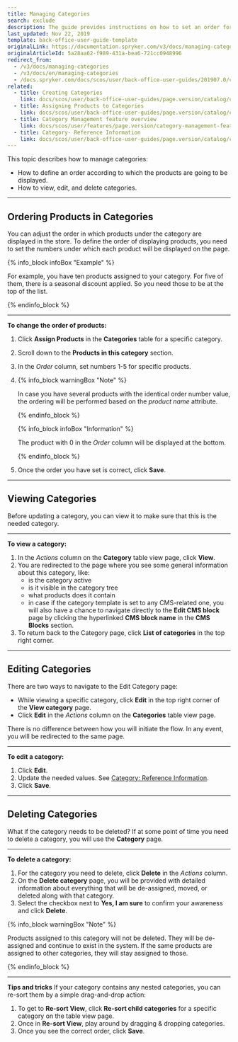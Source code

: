 ```yaml
---
title: Managing Categories
search: exclude
description: The guide provides instructions on how to set an order for products in categories, as well as view, update and delete categories.
last_updated: Nov 22, 2019
template: back-office-user-guide-template
originalLink: https://documentation.spryker.com/v3/docs/managing-categories
originalArticleId: 5a28aa62-f989-431a-bea6-721cc0948996
redirect_from:
  - /v3/docs/managing-categories
  - /v3/docs/en/managing-categories
  - /docs.spryker.com/docs/scos/user/back-office-user-guides/201907.0/catalog/category/managing-categories.html
related:
  - title: Creating Categories
    link: docs/scos/user/back-office-user-guides/page.version/catalog/category/creating-categories.html
  - title: Assigning Products to Categories
    link: docs/scos/user/back-office-user-guides/page.version/catalog/category/assigning-products-to-categories.html
  - title: Category Management feature overview
    link: docs/scos/user/features/page.version/category-management-feature-overview.html
  - title: Category- Reference Information
    link: docs/scos/user/back-office-user-guides/page.version/catalog/category/references/category-reference-information.html
---
```


This topic describes how to manage categories:
* How to define an order according to which the products are going to be displayed.
* How to view, edit, and delete categories.
***
## Ordering Products in Categories
You can adjust the order in which products under the category are displayed in the store.
To define the order of displaying products, you need to set the numbers under which each product will be displayed on the page.

{% info_block infoBox "Example" %}

For example, you have ten products assigned to your category. For five of them, there is a seasonal discount applied. So you need those to be at the top of the list.

{% endinfo_block %}
***
**To change the order of products:**
1. Click **Assign Products** in the **Categories** table for a specific category.
2. Scroll down to the **Products in this category** section.
3. In the _Order_ column, set numbers 1-5 for specific products.
4.
    {% info_block warningBox "Note" %}

    In case you have several products with the identical order number value, the ordering will be performed based on the _product name_ attribute.

    {% endinfo_block %}

    {% info_block infoBox "Information" %}

    The product with 0 in the _Order_ column will be displayed at the bottom.

    {% endinfo_block %}

5. Once the order you have set is correct, click **Save**.

***

## Viewing Categories

Before updating a category, you can view it to make sure that this is the needed category.

***

**To view a category:**
1. In the _Actions_ column on the **Category** table view page, click **View**.
2. You are redirected to the page where you see some general information about this category, like:
    * is the category active
    * is it visible in the category tree
    * what products does it contain
    * in case if the category template is set to any CMS-related one, you will also have a chance to navigate directly to the **Edit CMS block** page by clicking the hyperlinked **CMS block name** in the **CMS Blocks** section.
3. To return back to the Category page, click **List of categories** in the top right corner.
***

## Editing Categories
There are two ways to navigate to the Edit Category page:
* While viewing a specific category, click **Edit** in the top right corner of the **View category** page.
* Click **Edit** in the _Actions_ column on the **Categories** table view page.

There is no difference between how you will initiate the flow. In any event, you will be redirected to the same page.
***

**To edit a category:**
1. Click **Edit**.
2. Update the needed values. See [Category: Reference Information](/docs/scos/user/back-office-user-guides/{{page.version}}/catalog/category/references/category-reference-information.html).
3. Click **Save**.
***

## Deleting Categories
What if the category needs to be deleted?
If at some point of time you need to delete a category, you will use the **Category** page.
***

**To delete a category:**
1. For the category you need to delete, click **Delete** in the _Actions_ column.
2. On the **Delete category** page, you will be provided with detailed information about everything that will be de-assigned, moved, or deleted along with that category.
3. Select the checkbox next to **Yes, I am sure** to confirm your awareness and click **Delete**.

{% info_block warningBox "Note" %}

Products assigned to this category will not be deleted. They will be de-assigned and continue to exist in the system. If the same products are assigned to other categories, they will stay assigned to those.

{% endinfo_block %}

***
**Tips and tricks**
If your category contains any nested categories, you can re-sort them by a simple drag-and-drop action:
1. To get to **Re-sort View**, click **Re-sort child categories** for a specific category on the table view page.
2. Once in **Re-sort View**, play around by dragging & dropping categories.
3. Once you see the correct order, click **Save**.
